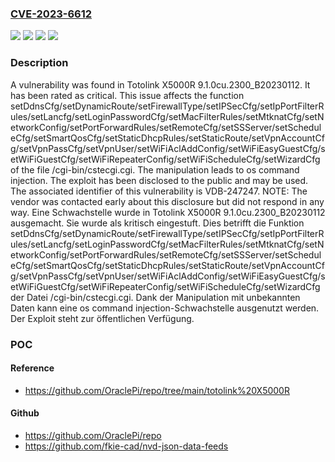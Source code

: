 ### [CVE-2023-6612](https://cve.mitre.org/cgi-bin/cvename.cgi?name=CVE-2023-6612)
![](https://img.shields.io/static/v1?label=Product&message=X5000R&color=blue)
![](https://img.shields.io/static/v1?label=Version&message=9.1.0cu.2300_B20230112%20&color=brightgreen)
![](https://img.shields.io/static/v1?label=Version&message=9.1.0cu.2300_b20230112%20&color=brightgreen)
![](https://img.shields.io/static/v1?label=Vulnerability&message=CWE-78%20OS%20Command%20Injection&color=brightgreen)

### Description

A vulnerability was found in Totolink X5000R 9.1.0cu.2300_B20230112. It has been rated as critical. This issue affects the function setDdnsCfg/setDynamicRoute/setFirewallType/setIPSecCfg/setIpPortFilterRules/setLancfg/setLoginPasswordCfg/setMacFilterRules/setMtknatCfg/setNetworkConfig/setPortForwardRules/setRemoteCfg/setSSServer/setScheduleCfg/setSmartQosCfg/setStaticDhcpRules/setStaticRoute/setVpnAccountCfg/setVpnPassCfg/setVpnUser/setWiFiAclAddConfig/setWiFiEasyGuestCfg/setWiFiGuestCfg/setWiFiRepeaterConfig/setWiFiScheduleCfg/setWizardCfg of the file /cgi-bin/cstecgi.cgi. The manipulation leads to os command injection. The exploit has been disclosed to the public and may be used. The associated identifier of this vulnerability is VDB-247247. NOTE: The vendor was contacted early about this disclosure but did not respond in any way.
Eine Schwachstelle wurde in Totolink X5000R 9.1.0cu.2300_B20230112 ausgemacht. Sie wurde als kritisch eingestuft. Dies betrifft die Funktion setDdnsCfg/setDynamicRoute/setFirewallType/setIPSecCfg/setIpPortFilterRules/setLancfg/setLoginPasswordCfg/setMacFilterRules/setMtknatCfg/setNetworkConfig/setPortForwardRules/setRemoteCfg/setSSServer/setScheduleCfg/setSmartQosCfg/setStaticDhcpRules/setStaticRoute/setVpnAccountCfg/setVpnPassCfg/setVpnUser/setWiFiAclAddConfig/setWiFiEasyGuestCfg/setWiFiGuestCfg/setWiFiRepeaterConfig/setWiFiScheduleCfg/setWizardCfg der Datei /cgi-bin/cstecgi.cgi. Dank der Manipulation mit unbekannten Daten kann eine os command injection-Schwachstelle ausgenutzt werden. Der Exploit steht zur öffentlichen Verfügung.

### POC

#### Reference
- https://github.com/OraclePi/repo/tree/main/totolink%20X5000R

#### Github
- https://github.com/OraclePi/repo
- https://github.com/fkie-cad/nvd-json-data-feeds

